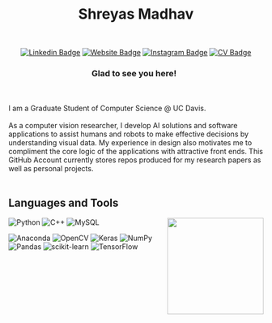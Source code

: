 <div align=center>
<h1>Shreyas Madhav</h1>

<br/>

[![Linkedin Badge](https://img.shields.io/badge/LinkedIn-0077B5?style=for-the-badge&logo=linkedin&logoColor=white)](https://www.linkedin.com/in/shreyas-madhav-a-v/)
[![Website Badge](https://img.shields.io/badge/website-000000?style=for-the-badge&logo=About.me&logoColor=white)](https://shreyas-madhav.com)
[![Instagram Badge](https://img.shields.io/badge/Instagram-E4405F?style=for-the-badge&logo=instagram&logoColor=white)](https://www.instagram.com/shreyas_madhav/)
[![CV Badge](https://img.shields.io/badge/curriculum_vitae-000000?style=for-the-badge&logo=cap&logoColor=black)](https://github.com/Shreyas-Madhav/Shreyas-Madhav/blob/main/Images/Shreyas%20Madhav%20Ambattur%20Vijayanand%20-%20CV.pdf)


### Glad to see you here! &nbsp;

</div>
</br></br>
I am a Graduate Student of Computer Science @ UC Davis. </br> </br>As a computer vision researcher, I develop AI solutions and software applications to assist humans and robots to make effective decisions by understanding visual data. My experience in design also motivates me to compliment the core logic of the applications with attractive front ends. This GitHub Account currently stores repos produced for my research papers as well as personal projects.
</br></br>
<h2 >Languages and Tools</h2>
<p>
  <img align="right" img height="190em" src="https://github-readme-stats.vercel.app/api?username=Shreyas-Madhav&show_icons=true&hide_border=true&&count_private=true&include_all_commits=true" />
 
</p>


![Python](https://img.shields.io/badge/python-3670A0?style=for-the-badge&logo=python&logoColor=ffdd54)
![C++](https://img.shields.io/badge/c++-%2300599C.svg?style=for-the-badge&logo=c%2B%2B&logoColor=white)
![MySQL](https://img.shields.io/badge/mysql-%2300f.svg?style=for-the-badge&logo=mysql&logoColor=white)

![Anaconda](https://img.shields.io/badge/Anaconda-%2344A833.svg?style=for-the-badge&logo=anaconda&logoColor=white)
![OpenCV](https://img.shields.io/badge/opencv-%23white.svg?style=for-the-badge&logo=opencv&logoColor=white)
![Keras](https://img.shields.io/badge/Keras-%23D00000.svg?style=for-the-badge&logo=Keras&logoColor=white)
![NumPy](https://img.shields.io/badge/numpy-%23013243.svg?style=for-the-badge&logo=numpy&logoColor=white)
![Pandas](https://img.shields.io/badge/pandas-%23150458.svg?style=for-the-badge&logo=pandas&logoColor=white)
![scikit-learn](https://img.shields.io/badge/scikit--learn-%23F7931E.svg?style=for-the-badge&logo=scikit-learn&logoColor=white)
![TensorFlow](https://img.shields.io/badge/TensorFlow-%23FF6F00.svg?style=for-the-badge&logo=TensorFlow&logoColor=white)

